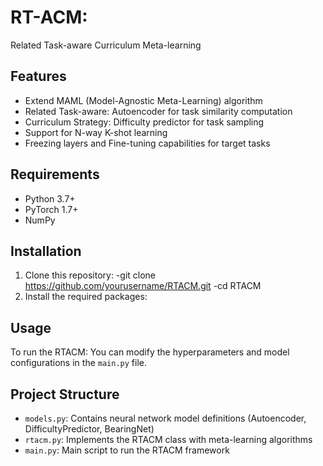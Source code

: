 # RT-ACM: 
Related Task-aware Curriculum Meta-learning

## Features

- Extend MAML (Model-Agnostic Meta-Learning) algorithm
- Related Task-aware: Autoencoder for task similarity computation
- Curriculum Strategy: Difficulty predictor for task sampling
- Support for N-way K-shot learning
- Freezing layers and Fine-tuning capabilities for target tasks

## Requirements

- Python 3.7+
- PyTorch 1.7+
- NumPy

## Installation

1. Clone this repository:
  -git clone https://github.com/yourusername/RTACM.git
  -cd RTACM
2. Install the required packages:

## Usage
To run the RTACM:
You can modify the hyperparameters and model configurations in the `main.py` file.

## Project Structure

- `models.py`: Contains neural network model definitions (Autoencoder, DifficultyPredictor, BearingNet)
- `rtacm.py`: Implements the RTACM class with meta-learning algorithms
- `main.py`: Main script to run the RTACM framework
  
